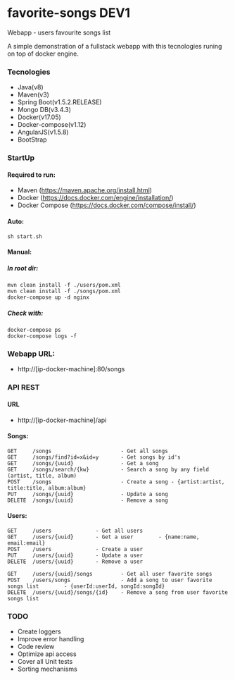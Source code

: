 # favorite-songs DEV1
Webapp - users favourite songs list

A simple demonstration of a fullstack webapp with this tecnologies runing on top of docker engine.

### Tecnologies
- Java(v8)
- Maven(v3)
- Spring Boot(v1.5.2.RELEASE)
- Mongo DB(v3.4.3)
- Docker(v17.05)
- Docker-compose(v1.12)
- AngularJS(v1.5.8)
- BootStrap

### StartUp
#### Required to run:
- Maven (https://maven.apache.org/install.html)
- Docker (https://docs.docker.com/engine/installation/)
- Docker Compose (https://docs.docker.com/compose/install/)
#### Auto:
```
sh start.sh
```
#### Manual:
##### In root dir:
```
mvn clean install -f ./users/pom.xml
mvn clean install -f ./songs/pom.xml
docker-compose up -d nginx
```
##### Check with:
```
docker-compose ps
docker-compose logs -f
```
### Webapp URL: 
- http://[ip-docker-machine]:80/songs

### API REST
#### URL
- http://[ip-docker-machine]/api
#### Songs:
```
GET     /songs                      - Get all songs
GET     /songs/find?id=x&id=y       - Get songs by id's
GET     /songs/{uuid}               - Get a song
GET     /songs/search/{kw}          - Search a song by any field (artist, title, album)
POST    /songs                      - Create a song - {artist:artist, title:title, album:album}
PUT     /songs/{uuid}               - Update a song
DELETE  /songs/{uuid}               - Remove a song
```
#### Users:
```
GET     /users              - Get all users
GET     /users/{uuid}       - Get a user        - {name:name, email:email}
POST    /users              - Create a user
PUT     /users/{uuid}       - Update a user
DELETE  /users/{uuid}       - Remove a user

GET     /users/{uuid}/songs         - Get all user favorite songs
POST    /users/songs                - Add a song to user favorite songs list        - {userId:userId, songId:songId}
DELETE  /users/{uuid}/songs/{id}    - Remove a song from user favorite songs list
```

### TODO
- Create loggers
- Improve error handling
- Code review
- Optimize api access
- Cover all Unit tests
- Sorting mechanisms
